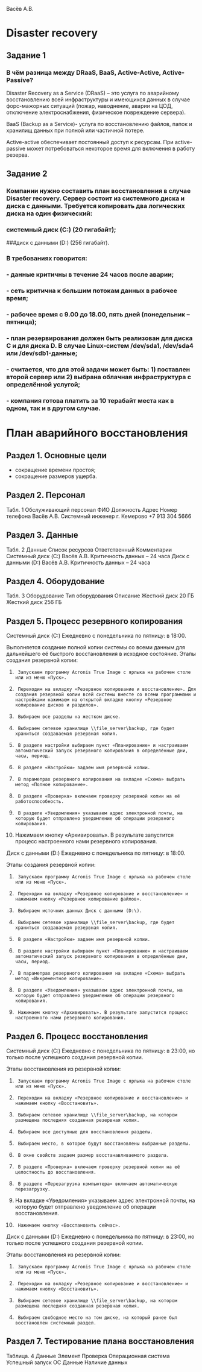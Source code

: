 Васёв А.В.

# Disaster recovery

## Задание 1

### В чём разница между DRaaS, BaaS, Active-Active, Active-Passive?

Disaster Recovery as a Service (DRaaS) – это услуга по аварийному восстановлению всей инфраструктуры и имеющихся данных в случае форс-мажорных ситуаций (пожар, наводнение, аварии на ЦОД, отключение электроснабжения, физическое повреждение сервера).

BaaS (Backup as a Service)- услуга по восстановлению файлов, папок и хранилищ данных при полной или частичной потере.

Active-active обеспечивает постоянный доступ к ресурсам. При active-passive может потребоваться некоторое время для включения в работу резерва.


## Задание 2

###  Компании нужно составить план восстановления в случае Disaster recovery. Сервер состоит из системного диска и диска с данными. Требуется копировать два логических диска на один физический:
### системный диск (C:) (20 гигабайт);
###диск с данными (D:) (256 гигабайт).

### В требованиях говорится:
### - данные критичны в течение 24 часов после аварии;
### - сеть критична к большим потокам данных в рабочее время;
### - рабочее время с 9.00 до 18.00, пять дней (понедельник – пятница);
### - план резервирования должен быть реализован для диска C и для диска D. В случае Linux-систем /dev/sda1, /dev/sda4 или /dev/sdb1-данные;
### - считается, что для этой задачи может быть: 1) поставлен второй сервер или 2) выбрана облачная инфраструктура с определённой услугой;
### - компания готова платить за 10 терабайт места как в одном, так и в другом случае.

# План аварийного восстановления

## Раздел 1. Основные цели
- сокращение времени простоя;
- сокращение размеров ущерба.
## Раздел 2. Персонал
Табл. 1
Обслуживающий персонал
ФИО
Должность
Адрес
Номер телефона
 Васёв А.В.
 Системный инженер 
 г. Кемерово
 +7 913 304 5666

 
## Раздел 3. Данные
Табл. 2
Данные
Список ресурсов
Ответственный
Комментарии
Системный диск (C:\)
 Васёв А.В.
 Критичность данных – 24 часа
Диск с данными (D:\)
 Васёв А.В.
 Критичность данных – 24 часа
                               	
## Раздел 4. Оборудование
Табл. 3
Оборудование
Тип оборудования
Описание
 Жесткий диск
 20 ГБ
 Жесткий диск
 256 ГБ

## Раздел 5. Процесс резервного копирования
Системный диск (C:\)
Ежедневно с понедельника по пятницу: в 18:00.
 
Выполняется создание полной копии системы со всеми данным для дальнейшего её быстрого восстановления в исходное состояние.
Этапы создания резервной копии:
1.  	Запускаем программу Acronis True Image с ярлыка на рабочем столе или из меню «Пуск».
2.  	Переходим на вкладку «Резервное копирование и восстановление». Для создания резервной копии всей системы вместе со всеми программами и настройками нажимаем на открытой вкладке кнопку «Резервное копирование дисков и разделов».
3.  	Выбираем все разделы на жестком диске.
4.  	Выбираем сетевое хранилище \\file_server\backup, где будет храниться создаваемая резервная копия.
5.      В разделе настройки выбираем пункт «Планирование» и настраиваем автоматический запуск резервного копирования в определённые дни, часы, период.
6.      В разделе «Настройки» задаем имя резервной копии. 
7.      В параметрах резервного копирования на вкладке «Схема» выбрать метод «Полное копирование».
8.      В разделе «Проверка» включаем проверку резервной копии на её работоспособность.
9.      В разделе «Уведомления» указываем адрес электронной почты, на которую будет отправлено уведомление об операции резервного копирования.
10.  Нажимаем кнопку «Архивировать». В результате запустится процесс настроенного нами резервного копирования.
 
Диск с данными (D:\)
Ежедневно с понедельника по пятницу: в 18:00.
 
Этапы создания резервной копии:
1.  	Запускаем программу Acronis True Image с ярлыка на рабочем столе или из меню «Пуск».
2.  	Переходим на вкладку «Резервное копирование и восстановление» и нажимаем кнопку «Резервное копирование файлов».
3.  	Выбираем источник данных Диск с данными (D:\).
4.  	Выбираем сетевое хранилище \\file_server\backup, где будет храниться создаваемая резервная копия.
5.      В разделе «Настройки» задаем имя резервной копии. 
6.      В разделе настройки выбираем пункт «Планирование» и настраиваем автоматический запуск резервного копирования в определённые дни, часы, период.
7.      В параметрах резервного копирования на вкладке «Схема» выбрать метод «Инкрементное копирование».
8.      В разделе «Уведомления» указываем адрес электронной почты, на которую будет отправлено уведомление об операции резервного копирования.
9.      Нажимаем кнопку «Архивировать». В результате запустится процесс настроенного нами резервного копирования.
 
## Раздел 6. Процесс восстановления
 
Системный диск (C:\)
Ежедневно с понедельника по пятницу: в 23:00, но только после успешного создания резервной копии.
 
Этапы восстановления из резервной копии:
1.  	Запускаем программу Acronis True Image с ярлыка на рабочем столе или из меню «Пуск».
2.  	Переходим на вкладку «Резервное копирование и восстановление» и нажимаем кнопку «Восстановить».
3.  	Выбираем сетевое хранилище \\file_server\backup, на котором размещена последняя созданная резервная копия.
4.  	Выбираем все доступные для восстановления разделы.
5.  	Выбираем место, в которое будут восстановлены выбранные разделы.
6.  	В окне свойств задаем размер восстанавливаемого раздела.
7.  	В разделе «Проверка» включаем проверку резервной копии на её целостность до восстановления.
8.  	В разделе «Перезагрузка компьютера» включаем автоматическую перезагрузку.
10.  На вкладке «Уведомления» указываем адрес электронной почты, на которую будет отправлено уведомление об операции восстановления.
9.      Нажимаем кнопку «Восстановить сейчас».
 
Диск с данными (D:\)
Ежедневно с понедельника по пятницу: в 23:00, но только после успешного создания резервной копии.
 
Этапы восстановления из резервной копии:
1.      Запускаем программу Acronis True Image с ярлыка на рабочем столе или из меню «Пуск».
2.      Переходим на вкладку «Резервное копирование и восстановление» и нажимаем кнопку «Восстановить».
3.      Выбираем сетевое хранилище \\file_server\backup, на котором размещена последняя созданная резервная копия.
4.  	Выбираем свободное место на том диске, на который ранее был восстановлен системный раздел.
 
## Раздел 7. Тестирование плана восстановления
 
Таблица. 4
Данные
Элемент
Проверка
Операционная система
 Успешный запуск ОС
Данные
 Наличие данных
